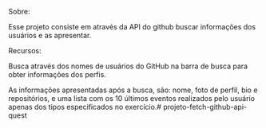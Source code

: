 Sobre:

Esse projeto consiste em através da API do github buscar informações dos usuários e as apresentar.

Recursos:

Busca através dos nomes de usuários do GitHub na barra de busca para obter informações dos perfis.  

As informações apresentadas após a busca, são: nome, foto de perfil, bio e repositórios, e uma lista com os 10 últimos eventos realizados pelo usuário apenas dos tipos especificados no exercício.# projeto-fetch-github-api-quest
